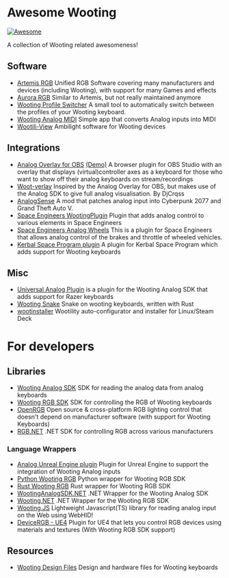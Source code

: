 # Awesome Wooting

[![Awesome](https://awesome.re/badge.svg)](https://awesome.re)

A collection of Wooting related awesomeness!

## Software

- [Artemis RGB](https://artemis-rgb.com/) Unified RGB Software covering many manufacturers and devices (including Wooting), with support for many Games and effects
- [Aurora RGB](https://github.com/antonpup/Aurora) Similar to Artemis, but not really maintained anymore
- [Wooting Profile Switcher](https://github.com/ShayBox/WootingProfileSwitcher) A small tool to automatically switch between the profiles of your Wooting keyboard.
- [Wooting Analog MIDI](https://github.com/WootingKb/wooting-analog-midi) Simple app that converts Analog inputs into MIDI
- [Wootili-View](https://github.com/MrEnder0/wootili-view) Ambilight software for Wooting devices 

## Integrations

- [Analog Overlay for OBS](https://github.com/DarrenVs/analog_keyboard_overlay) [(Demo)](https://darrenvs.github.io/analog_keyboard_overlay/) A browser plugin for OBS Studio with an overlay that displays (virtual)controller axes as a keyboard for those who want to show off their analog keyboards on stream/recordings
- [Woot-verlay](https://github.com/DjCrqss/Woot-verlay) Inspired by the Analog Overlay for OBS, but makes use of the Analog SDK to give full analog visualisation. By DjCrqss
- [AnalogSense](https://github.com/Sainan/AnalogSense) A mod that patches analog input into Cyberpunk 2077 and Grand Theft Auto V.
- [Space Engineers WootingPlugin](https://github.com/Garbius/WootingPlugin) Plugin that adds analog control to various elements in Space Engineers
- [Space Engineers Analog Wheels](https://github.com/Garbius/SEAnalogWheels) This is a plugin for Space Engineers that allows analog control of the brakes and throttle of wheeled vehicles.
- [Kerbal Space Program plugin](https://github.com/Kristallranke/KSPW00tNow) A plugin for Kerbal Space Program which adds support for Wooting keyboards

## Misc

- [Universal Analog Plugin](https://github.com/calamity-inc/universal-analog-plugin) is a plugin for the Wooting Analog SDK that adds support for Razer keyboards
- [Wooting Snake](https://github.com/TanTanDev/wooting_snake) Snake on wooting keyboards, written with Rust
- [wootinstaller](https://github.com/Calslock/wootinstaller) Wootility auto-configurator and installer for Linux/Steam Deck


# For developers

## Libraries

- [Wooting Analog SDK](https://github.com/WootingKb/wooting-analog-sdk) SDK for reading the analog data from analog keyboards
- [Wooting RGB SDK](https://github.com/WootingKb/wooting-rgb-sdk) SDK for controlling the RGB of Wooting keyboards
- [OpenRGB](https://gitlab.com/CalcProgrammer1/OpenRGB) Open source & cross-platform RGB lighting control that doesn't depend on manufacturer software (with support for Wooting Keyboards)
- [RGB.NET](https://github.com/DarthAffe/RGB.NET) .NET SDK for controlling RGB across various manufacturers

### Language Wrappers

- [Analog Unreal Engine plugin](https://github.com/WootingKb/wooting-analog-unreal-plugin) Plugin for Unreal Engine to support the integration of Wooting Analog inputs
- [Python Wooting RGB](https://github.com/xiamaz/python-wooting-rgb) Python wrapper for Wooting RGB SDK
- [Rust Wooting RGB](https://github.com/ShayBox/Wooting-RGB) Rust wrapper for Wooting RGB SDK
- [WootingAnalogSDK.NET](https://github.com/WootingKb/wooting-analog-wrappers) .NET Wrapper for the Wooting Analog SDK
- [Wooting.NET](https://github.com/simon-wh/Wooting.NET) .NET Wrapper for the Wooting RGB SDK
- [Wooting.JS](https://github.com/Mexican-Man/wooting-js) Lightweight Javascript(TS) library for reading analog input on the Web using WebHID!
- [DeviceRGB - UE4](https://github.com/pramberg/DeviceRGB) Plugin for UE4 that lets you control RGB devices using materials and textures (With Wooting RGB SDK support)

## Resources

- [Wooting Design Files](https://github.com/WootingKb/wooting-design) Design and hardware files for Wooting keyboards
